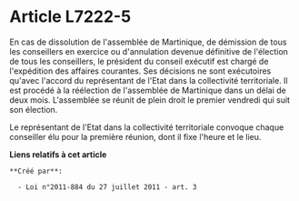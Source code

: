 # Article L7222-5

En cas de dissolution de l'assemblée de Martinique, de démission de tous les conseillers en exercice ou d'annulation devenue
définitive de l'élection de tous les conseillers, le président du conseil exécutif est chargé de l'expédition des affaires
courantes. Ses décisions ne sont exécutoires qu'avec l'accord du représentant de l'Etat dans la collectivité territoriale. Il
est procédé à la réélection de l'assemblée de Martinique dans un délai de deux mois. L'assemblée se réunit de plein droit le
premier vendredi qui suit son élection.

Le représentant de l'Etat dans la collectivité territoriale convoque chaque conseiller élu pour la première réunion, dont il
fixe l'heure et le lieu.

**Liens relatifs à cet article**

	**Créé par**:

	  - Loi n°2011-884 du 27 juillet 2011 - art. 3
